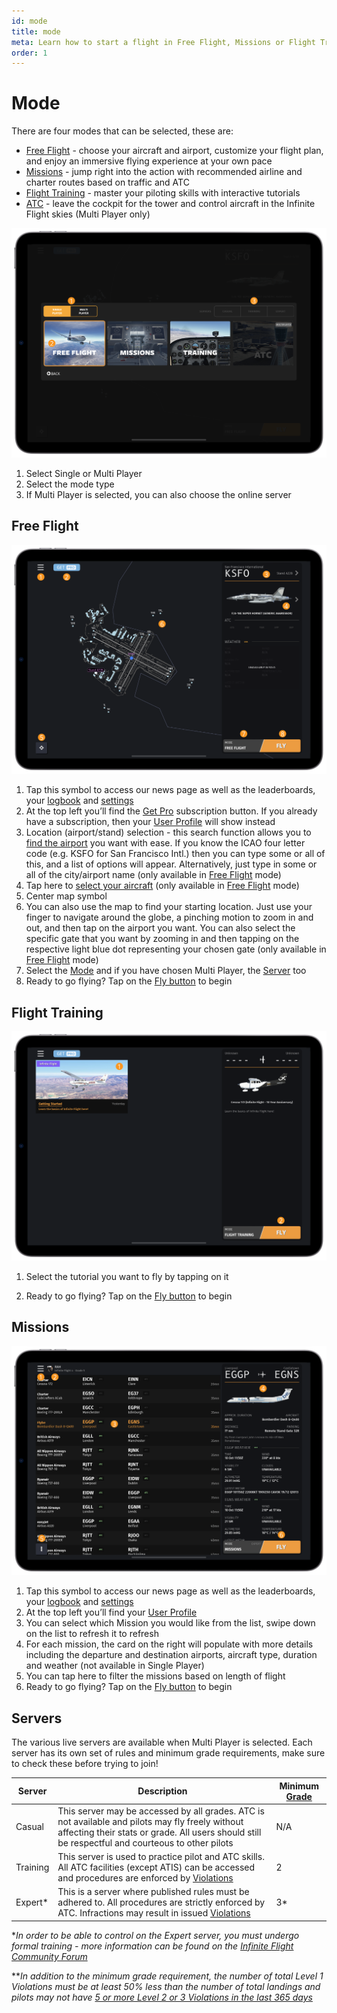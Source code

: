 ```yaml
---
id: mode
title: mode
meta: Learn how to start a flight in Free Flight, Missions or Flight Training mode within Infinite Flight.
order: 1
---
```


# Mode

There are four modes that can be selected, these are:

- [Free Flight](/guide/getting-started-guide/home-user-interface/mode#free-flight) - choose your aircraft and airport, customize your flight plan, and enjoy an immersive flying experience at your own pace
- [Missions](/guide/getting-started-guide/home-user-interface/mode#missions) - jump right into the action with recommended airline and charter routes based on traffic and ATC
- [Flight Training](/guide/getting-started-guide/home-user-interface/mode#free-training) - master your piloting skills with interactive tutorials
- [ATC](/guide/getting-started-guide/home-user-interface/air-traffic-control) - leave the cockpit for the tower and control aircraft in the Infinite Flight skies (Multi Player only)



![Modes](_images/manual/frames/mode-233.png)



1. Select Single or Multi Player
1. Select the mode type
1. If Multi Player is selected, you can also choose the online server



## Free Flight



![Free Flight](_images/manual/frames/home-screen-233.png)



1. Tap this symbol to access our news page as well as the leaderboards, your [logbook](/guide/getting-started-guide/home-user-interface/logbook#logbook) and [settings](/guide/getting-started-guide/home-user-interface/settings#settings)
2. At the top left you’ll find the [Get Pro](/guide/getting-started-guide/home-user-interface/subscriptions) subscription button. If you already have a subscription, then your [User Profile](/guide/getting-started-guide/home-user-interface/user-profile) will show instead
3. Location (airport/stand) selection - this search function allows you to [find the airport](/guide/getting-started-guide/home-user-interface/home-screen#airport-and-gate-selection) you want with ease. If you know the ICAO four letter code (e.g. KSFO for San Francisco Intl.) then you can type some or all of this, and a list of options will appear. Alternatively, just type in some or all of the city/airport name (only available in [Free Flight](/guide/getting-started-guide/home-user-interface/mode#free-flight) mode)
4. Tap here to [select your aircraft](/guide/getting-started-guide/home-user-interface/home-screen#aircraft-selection) (only available in [Free Flight](/guide/getting-started-guide/home-user-interface/mode#free-flight) mode)
5. Center map symbol
6. You can also use the map to find your starting location. Just use your finger to navigate around the globe, a pinching motion to zoom in and out, and then tap on the airport you want. You can also select the specific gate that you want by zooming in and then tapping on the respective light blue dot representing your chosen gate (only available in [Free Flight](/guide/getting-started-guide/home-user-interface/mode#free-flight) mode)
7. Select the [Mode](/guide/getting-started-guide/home-user-interface/mode#mode) and if you have chosen Multi Player, the [Server](/guide/getting-started-guide/home-user-interface/mode#servers) too
8. Ready to go flying? Tap on the [Fly button](/guide/getting-started-guide/pilot-user-interface/fly-screen) to begin



## Flight Training



![Flight Training](_images/manual/frames/flight-training-233.png)



1. Select the tutorial you want to fly by tapping on it

   

2. Ready to go flying? Tap on the [Fly button](/guide/getting-started-guide/pilot-user-interface/fly-screen) to begin

   

## Missions



![Missions](_images/manual/frames/missions-233.png)



1. Tap this symbol to access our news page as well as the leaderboards, your [logbook](/guide/getting-started-guide/home-user-interface/logbook#logbook) and [settings](/guide/getting-started-guide/home-user-interface/settings#settings)
2. At the top left you’ll find your [User Profile](/guide/getting-started-guide/home-user-interface/user-profile)
3. You can select which Mission you would like from the list, swipe down on the list to refresh it to refresh
4. For each mission, the card on the right will populate with more details including the departure and destination airports, aircraft type, duration and weather (not available in Single Player)
5. You can tap here to filter the missions based on length of flight
6. Ready to go flying? Tap on the [Fly button](/guide/getting-started-guide/pilot-user-interface/fly-screen) to begin




## Servers

The various live servers are available when Multi Player is selected. Each server has its own set of rules and minimum grade requirements, make sure to check these before trying to join!



| Server   | Description                                                  | Minimum [Grade](/guide/getting-started-guide/home-user-interface/user-profile#the-grade-table) |
| -------- | ------------------------------------------------------------ | ------------------------------------------------------------ |
| Casual   | This server may be accessed by all grades. ATC is not available and pilots may fly freely without affecting their stats or grade. All users should still be respectful and courteous to other pilots | N/A                                                          |
| Training | This server is used to practice pilot and ATC skills. All ATC facilities (except ATIS) can be accessed and procedures are enforced by [Violations](/guide/getting-started-guide/pilot-user-interface/violations#violations) | 2                                                            |
| Expert*  | This is a server where published rules must be adhered to. All procedures are strictly enforced by ATC. Infractions may result in issued [Violations](/guide/getting-started-guide/pilot-user-interface/violations#violations) | 3*                                                           |

**In order to be able to control on the Expert server, you must undergo formal training - more information can be found on the [Infinite Flight Community Forum](https://community.infiniteflight.com/t/infinite-flight-atc-recruiting/564656)*

***In addition to the minimum grade requirement, the number of total Level 1 Violations must be at least 50% less than the number of total landings and pilots may not have [5 or more Level 2 or 3 Violations in the last 365 days](/guide/getting-started-guide/pilot-user-interface/violations#what-happens-if-i-get-a-violation%3F)*



